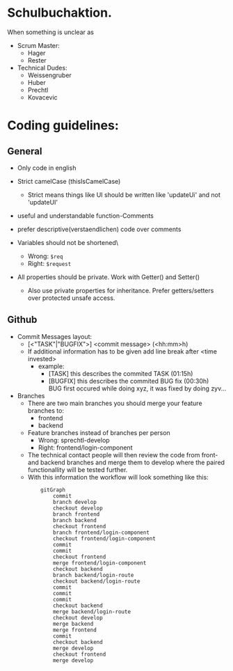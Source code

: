 # Schulbuchaktion.

When something is unclear as
* Scrum Master:
  * Hager
  * Rester
* Technical Dudes:
  * Weissengruber
  * Huber
  * Prechtl
  * Kovacevic

# Coding guidelines:
## General
* Only code in english

* Strict camelCase (thisIsCamelCase)
  * Strict means things like UI should be written like 'updateUi' and not 'updateUI'
* useful and understandable function-Comments
* prefer descriptive(verstaendlichen) code over comments
* Variables should not be shortened\
  * Wrong: `$req`
  * Right: `$request`
* All properties should be private. Work with Getter() and Setter()
    * Also use private properties for inheritance. Prefer getters/setters over protected unsafe access.

## Github
* Commit Messages layout:
  * [<"TASK"|"BUGFIX">] \<commit message> (\<hh:mm>h)
  * If additional information has to be given add line break after \<time invested>
    * example:
      * [TASK] this describes the commited TASK (01:15h)
      * [BUGFIX] this describes the commited BUG fix (00:30h)\
        BUG first occured while doing xyz, it was fixed by doing zyv...
* Branches
    * There are two main branches you should merge your feature branches to:
        * frontend
        * backend
    * Feature branches instead of branches per person
        * Wrong: sprechtl-develop
        * Right: frontend/login-component
    * The technical contact people will then review the code from
    front- and backend branches and merge them to develop where the paired
    functionallity will be tested further.
    * With this information the workflow will look something like this:
        ```mermaid
            gitGraph
                commit
                branch develop
                checkout develop
                branch frontend
                branch backend
                checkout frontend
                branch frontend/login-component
                checkout frontend/login-component
                commit
                commit
                checkout frontend
                merge frontend/login-component
                checkout backend
                branch backend/login-route
                checkout backend/login-route
                commit
                commit
                commit
                checkout backend
                merge backend/login-route
                checkout develop
                merge backend
                merge frontend
                commit
                checkout backend
                merge develop
                checkout frontend
                merge develop
        ```


